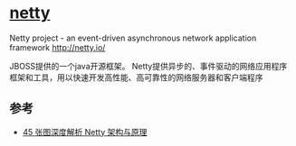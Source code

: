 # [netty](https://github.com/netty/netty)

Netty project - an event-driven asynchronous network application framework <http://netty.io/>

JBOSS提供的一个java开源框架。 Netty提供异步的、事件驱动的网络应用程序框架和工具，用以快速开发高性能、高可靠性的网络服务器和客户端程序

## 参考

* [45 张图深度解析 Netty 架构与原理](https://mp.weixin.qq.com/s/kUkw-RoqLEEr1xuv2ex0FQ)
